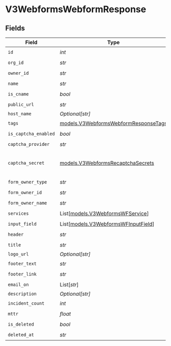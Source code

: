 # V3WebformsWebformResponse


## Fields

| Field                                                                              | Type                                                                               | Required                                                                           | Description                                                                        |
| ---------------------------------------------------------------------------------- | ---------------------------------------------------------------------------------- | ---------------------------------------------------------------------------------- | ---------------------------------------------------------------------------------- |
| `id`                                                                               | *int*                                                                              | :heavy_check_mark:                                                                 | N/A                                                                                |
| `org_id`                                                                           | *str*                                                                              | :heavy_check_mark:                                                                 | N/A                                                                                |
| `owner_id`                                                                         | *str*                                                                              | :heavy_check_mark:                                                                 | N/A                                                                                |
| `name`                                                                             | *str*                                                                              | :heavy_check_mark:                                                                 | N/A                                                                                |
| `is_cname`                                                                         | *bool*                                                                             | :heavy_check_mark:                                                                 | N/A                                                                                |
| `public_url`                                                                       | *str*                                                                              | :heavy_check_mark:                                                                 | N/A                                                                                |
| `host_name`                                                                        | *Optional[str]*                                                                    | :heavy_minus_sign:                                                                 | N/A                                                                                |
| `tags`                                                                             | [models.V3WebformsWebformResponseTags](../models/v3webformswebformresponsetags.md) | :heavy_check_mark:                                                                 | N/A                                                                                |
| `is_captcha_enabled`                                                               | *bool*                                                                             | :heavy_check_mark:                                                                 | N/A                                                                                |
| `captcha_provider`                                                                 | *str*                                                                              | :heavy_check_mark:                                                                 | N/A                                                                                |
| `captcha_secret`                                                                   | [models.V3WebformsRecaptchaSecrets](../models/v3webformsrecaptchasecrets.md)       | :heavy_check_mark:                                                                 | reCAPTCHA credentials to be validated                                              |
| `form_owner_type`                                                                  | *str*                                                                              | :heavy_check_mark:                                                                 | N/A                                                                                |
| `form_owner_id`                                                                    | *str*                                                                              | :heavy_check_mark:                                                                 | N/A                                                                                |
| `form_owner_name`                                                                  | *str*                                                                              | :heavy_check_mark:                                                                 | N/A                                                                                |
| `services`                                                                         | List[[models.V3WebformsWFService](../models/v3webformswfservice.md)]               | :heavy_check_mark:                                                                 | N/A                                                                                |
| `input_field`                                                                      | List[[models.V3WebformsWFInputField](../models/v3webformswfinputfield.md)]         | :heavy_check_mark:                                                                 | N/A                                                                                |
| `header`                                                                           | *str*                                                                              | :heavy_check_mark:                                                                 | N/A                                                                                |
| `title`                                                                            | *str*                                                                              | :heavy_check_mark:                                                                 | N/A                                                                                |
| `logo_url`                                                                         | *Optional[str]*                                                                    | :heavy_minus_sign:                                                                 | N/A                                                                                |
| `footer_text`                                                                      | *str*                                                                              | :heavy_check_mark:                                                                 | N/A                                                                                |
| `footer_link`                                                                      | *str*                                                                              | :heavy_check_mark:                                                                 | N/A                                                                                |
| `email_on`                                                                         | List[*str*]                                                                        | :heavy_check_mark:                                                                 | N/A                                                                                |
| `description`                                                                      | *Optional[str]*                                                                    | :heavy_minus_sign:                                                                 | N/A                                                                                |
| `incident_count`                                                                   | *int*                                                                              | :heavy_check_mark:                                                                 | N/A                                                                                |
| `mttr`                                                                             | *float*                                                                            | :heavy_check_mark:                                                                 | N/A                                                                                |
| `is_deleted`                                                                       | *bool*                                                                             | :heavy_check_mark:                                                                 | N/A                                                                                |
| `deleted_at`                                                                       | *str*                                                                              | :heavy_check_mark:                                                                 | N/A                                                                                |